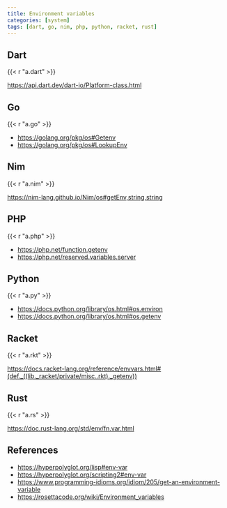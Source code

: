 ```yaml
---
title: Environment variables
categories: [system]
tags: [dart, go, nim, php, python, racket, rust]
---
```


## Dart

{{< r "a.dart" >}}

<https://api.dart.dev/dart-io/Platform-class.html>

## Go

{{< r "a.go" >}}

- <https://golang.org/pkg/os#Getenv>
- <https://golang.org/pkg/os#LookupEnv>

## Nim

{{< r "a.nim" >}}

<https://nim-lang.github.io/Nim/os#getEnv,string,string>

## PHP

{{< r "a.php" >}}

- <https://php.net/function.getenv>
- <https://php.net/reserved.variables.server>

## Python

{{< r "a.py" >}}

- <https://docs.python.org/library/os.html#os.environ>
- <https://docs.python.org/library/os.html#os.getenv>

## Racket

{{< r "a.rkt" >}}

<https://docs.racket-lang.org/reference/envvars.html#(def._((lib._racket/private/misc..rkt)._getenv))>

## Rust

{{< r "a.rs" >}}

<https://doc.rust-lang.org/std/env/fn.var.html>

## References

- <https://hyperpolyglot.org/lisp#env-var>
- <https://hyperpolyglot.org/scripting2#env-var>
- <https://www.programming-idioms.org/idiom/205/get-an-environment-variable>
- <https://rosettacode.org/wiki/Environment_variables>
